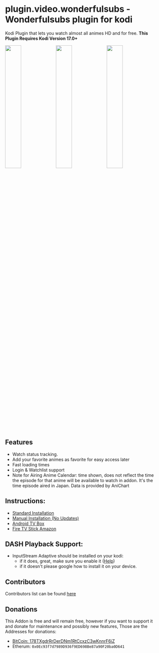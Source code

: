 # plugin.video.wonderfulsubs - Wonderfulsubs plugin for kodi

Kodi Plugin that lets you watch almost all animes HD and for free.
**This Plugin Requires Kodi Version 17.0+**

<img width="32%" src="https://user-images.githubusercontent.com/29440677/54495769-2d199b00-48a4-11e9-95c8-79a9519a64b8.png"> <img width="32%" src="https://user-images.githubusercontent.com/29440677/54495723-c1cfc900-48a3-11e9-9853-ca3deaab86e5.png"> <img width="32%" src="https://user-images.githubusercontent.com/29440677/54495731-de6c0100-48a3-11e9-9110-7837f8ca052a.png">

## Features
* Watch status tracking.
* Add your favorite animes as favorite for easy access later
* Fast loading times
* Login & Watchlist support
* Note for Airing Anime Calendar: time shown, does not reflect the time the episode for that anime will be available to watch in addon. It's the time episode aired in Japan. Data is provided by AniChart

## Instructions:

* [Standard Installation](https://github.com/DxCx/plugin.video.wonderfulsubs/wiki/Standard-Installation)
* [Manual Installation (No Updates)](https://github.com/DxCx/plugin.video.wonderfulsubs/wiki/Manual-Installation)
* [Android TV Box](https://github.com/DxCx/plugin.video.wonderfulsubs/wiki/Install-on-Android-TV-Box)
* [Fire TV Stick Amazon](https://github.com/DxCx/plugin.video.wonderfulsubs/wiki/Install-on-Amazon-Fire-TV-Stick)

## DASH Playback Support:
  - InputStream Adaptive should be installed on your kodi:
    - if it does, great, make sure you enable it ([Help](https://github.com/DxCx/plugin.video.wonderfulsubs/wiki/Enable-InputStream-Adaptive))
    - if it doesn't please google how to install it on your device.

## Contributors
Contributors list can be found [here](https://github.com/DxCx/plugin.video.wonderfulsubs/wiki/Contributors)

## Donations
This Addon is free and will remain free, however if you want to support it and
donate for maintenance and possibly new features, Those are the Addresses for donations:
 - [BitCoin: 178TXgdrRrDerDNm1RtCcxzC3wKnnrF6iZ](https://blockchain.info/address/178TXgdrRrDerDNm1RtCcxzC3wKnnrF6iZ)
 - Etherum: `0x0Ec93f7d7989D936f9ED698Be87a90F20ba0D641`
